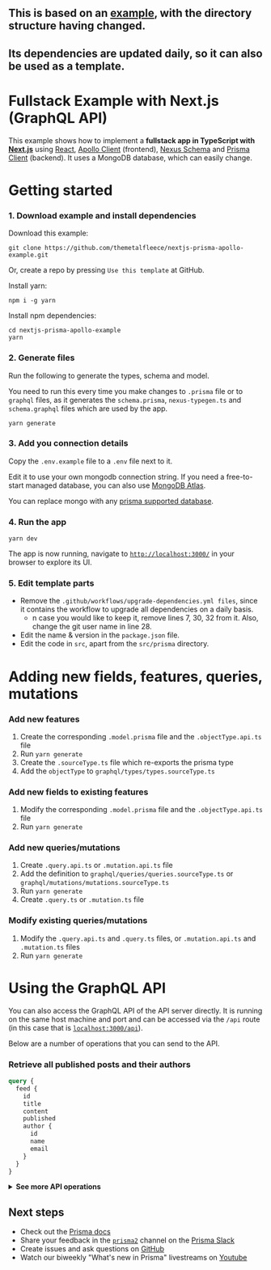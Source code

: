 ## This is based on an [example](https://github.com/prisma/prisma-examples/tree/latest/typescript/graphql-nextjs), with the directory structure having changed.

## Its dependencies are updated daily, so it can also be used as a template.

# Fullstack Example with Next.js (GraphQL API)

This example shows how to implement a **fullstack app in TypeScript with [Next.js](https://nextjs.org/)** using [React](https://reactjs.org/), [Apollo Client](https://www.apollographql.com/docs/react/) (frontend), [Nexus Schema](https://nxs.li/components/standalone/schema) and [Prisma Client](https://www.prisma.io/docs/reference/tools-and-interfaces/prisma-client) (backend). It uses a MongoDB database, which can easily change.

# Getting started

### 1. Download example and install dependencies

Download this example:

```
git clone https://github.com/themetalfleece/nextjs-prisma-apollo-example.git
```

Or, create a repo by pressing `Use this template` at GitHub.

Install yarn:
```
npm i -g yarn
```

Install npm dependencies:

```
cd nextjs-prisma-apollo-example
yarn
```

### 2. Generate files

Run the following to generate the types, schema and model.

You need to run this every time you make changes to `.prisma` file or to `graphql` files, as it generates the `schema.prisma`, `nexus-typegen.ts` and `schema.graphql` files which are used by the app.

```
yarn generate
```

### 3. Add you connection details

Copy the `.env.example` file to a `.env` file next to it.

Edit it to use your own mongodb connection string. If you need a free-to-start managed database, you can also use [MongoDB Atlas](https://www.mongodb.com/atlas/database).

You can replace mongo with any [prisma supported database](https://www.prisma.io/docs/reference/database-reference/supported-databases).

### 4. Run the app
```
yarn dev
```

The app is now running, navigate to [`http://localhost:3000/`](http://localhost:3000/) in your browser to explore its UI.

### 5. Edit template parts

* Remove the `.github/workflows/upgrade-dependencies.yml files`, since it contains the workflow to upgrade all dependencies on a daily basis.
  * n case you would like to keep it, remove lines 7, 30, 32 from it. Also, change the git user name in line 28.
* Edit the name & version in the `package.json` file.
* Edit the code in `src`, apart from the `src/prisma` directory.

# Adding new fields, features, queries, mutations

### Add new features
1. Create the corresponding `.model.prisma` file and the `.objectType.api.ts` file
2. Run `yarn generate`
3. Create the `.sourceType.ts` file which re-exports the prisma type
4. Add the `objectType` to `graphql/types/types.sourceType.ts`

### Add new fields to existing features
1. Modify the corresponding `.model.prisma` file and the `.objectType.api.ts` file
2. Run `yarn generate`

### Add new queries/mutations
1. Create `.query.api.ts` or `.mutation.api.ts` file
2. Add the definition to `graphql/queries/queries.sourceType.ts` or `graphql/mutations/mutations.sourceType.ts`
3. Run `yarn generate`
4. Create  `.query.ts` or `.mutation.ts` file

### Modify existing queries/mutations
1. Modify the `.query.api.ts` and `.query.ts` files, or `.mutation.api.ts` and `.mutation.ts` files
2. Run `yarn generate`

# Using the GraphQL API

You can also access the GraphQL API of the API server directly. It is running on the same host machine and port and can be accessed via the `/api` route (in this case that is [`localhost:3000/api`](http://localhost:3000/api)).

Below are a number of operations that you can send to the API.

### Retrieve all published posts and their authors

```graphql
query {
  feed {
    id
    title
    content
    published
    author {
      id
      name
      email
    }
  }
}
```

<Details><Summary><strong>See more API operations</strong></Summary>

### Create a new user

```graphql
mutation {
  signupUser(name: "Sarah", email: "sarah@prisma.io") {
    id
  }
}
```

### Create a new draft

```graphql
mutation {
  createDraft(
    title: "Join the Prisma Slack"
    content: "https://slack.prisma.io"
    authorEmail: "alice@prisma.io"
  ) {
    id
    published
  }
}
```

### Publish an existing draft

```graphql
mutation {
  publish(postId: "__POST_ID__") {
    id
    published
  }
}
```

> **Note**: You need to replace the `__POST_ID__`-placeholder with an actual `id` from a `Post` item. You can find one e.g. using the `filterPosts`-query.

### Search for posts with a specific title or content

```graphql
{
  filterPosts(searchString: "graphql") {
    id
    title
    content
    published
    author {
      id
      name
      email
    }
  }
}
```

### Retrieve a single post

```graphql
{
  post(postId: "__POST_ID__") {
    id
    title
    content
    published
    author {
      id
      name
      email
    }
  }
}
```

> **Note**: You need to replace the `__POST_ID__`-placeholder with an actual `id` from a `Post` item. You can find one e.g. using the `filterPosts`-query.

### Delete a post

```graphql
mutation {
  deletePost(postId: "__POST_ID__") {
    id
  }
}
```

> **Note**: You need to replace the `__POST_ID__`-placeholder with an actual `id` from a `Post` item. You can find one e.g. using the `filterPosts`-query.

</Details>

## Next steps

- Check out the [Prisma docs](https://www.prisma.io/docs)
- Share your feedback in the [`prisma2`](https://prisma.slack.com/messages/CKQTGR6T0/) channel on the [Prisma Slack](https://slack.prisma.io/)
- Create issues and ask questions on [GitHub](https://github.com/prisma/prisma/)
- Watch our biweekly "What's new in Prisma" livestreams on [Youtube](https://www.youtube.com/channel/UCptAHlN1gdwD89tFM3ENb6w)
